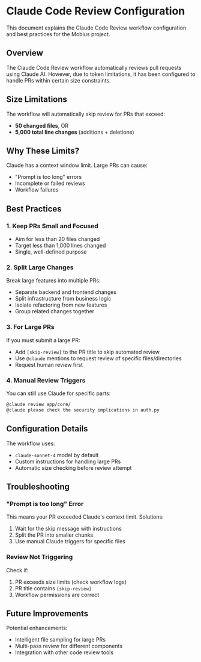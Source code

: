 # Claude Code Review Configuration

This document explains the Claude Code Review workflow configuration and best
practices for the Mobius project.

## Overview

The Claude Code Review workflow automatically reviews pull requests using Claude
AI. However, due to token limitations, it has been configured to handle PRs
within certain size constraints.

## Size Limitations

The workflow will automatically skip review for PRs that exceed:

- **50 changed files**, OR
- **5,000 total line changes** (additions + deletions)

## Why These Limits?

Claude has a context window limit. Large PRs can cause:

- "Prompt is too long" errors
- Incomplete or failed reviews
- Workflow failures

## Best Practices

### 1. Keep PRs Small and Focused

- Aim for less than 20 files changed
- Target less than 1,000 lines changed
- Single, well-defined purpose

### 2. Split Large Changes

Break large features into multiple PRs:

- Separate backend and frontend changes
- Split infrastructure from business logic
- Isolate refactoring from new features
- Group related changes together

### 3. For Large PRs

If you must submit a large PR:

- Add `[skip-review]` to the PR title to skip automated review
- Use `@claude` mentions to request review of specific files/directories
- Request human review first

### 4. Manual Review Triggers

You can still use Claude for specific parts:

```bash
@claude review app/core/
@claude please check the security implications in auth.py
```

## Configuration Details

The workflow uses:

- `claude-sonnet-4` model by default
- Custom instructions for handling large PRs
- Automatic size checking before review attempt

## Troubleshooting

### "Prompt is too long" Error

This means your PR exceeded Claude's context limit. Solutions:

1. Wait for the skip message with instructions
1. Split the PR into smaller chunks
1. Use manual Claude triggers for specific files

### Review Not Triggering

Check if:

1. PR exceeds size limits (check workflow logs)
1. PR title contains `[skip-review]`
1. Workflow permissions are correct

## Future Improvements

Potential enhancements:

- Intelligent file sampling for large PRs
- Multi-pass review for different components
- Integration with other code review tools

